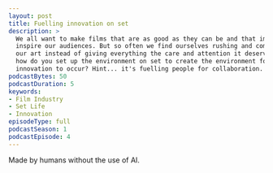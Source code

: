 ```yaml
---
layout: post
title: Fuelling innovation on set
description: >
  We all want to make films that are as good as they can be and that impact and
  inspire our audiences. But so often we find ourselves rushing and compromising
  our art instead of giving everything the care and attention it deserves. So 
  how do you set up the environment on set to create the environment for 
  innovation to occur? Hint... it's fuelling people for collaboration.
podcastBytes: 50
podcastDuration: 5
keywords:
- Film Industry
- Set Life
- Innovation
episodeType: full
podcastSeason: 1
podcastEpisode: 4
---
```


Made by humans without the use of AI.
